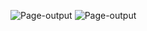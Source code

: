 ![Page-output](<https://github.com/pjenisha/Screenshot 2025-06-10 194928.png>)
![Page-output](<https://github.com/pjenisha/web-project/Screenshot 2025-06-10 195102.png>)

